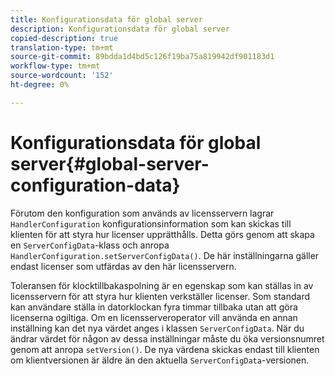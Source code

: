 ```yaml
---
title: Konfigurationsdata för global server
description: Konfigurationsdata för global server
copied-description: true
translation-type: tm+mt
source-git-commit: 89bdda1d4bd5c126f19ba75a819942df901183d1
workflow-type: tm+mt
source-wordcount: '152'
ht-degree: 0%

---
```



# Konfigurationsdata för global server{#global-server-configuration-data}

Förutom den konfiguration som används av licensservern lagrar `HandlerConfiguration` konfigurationsinformation som kan skickas till klienten för att styra hur licenser upprätthålls. Detta görs genom att skapa en `ServerConfigData`-klass och anropa `HandlerConfiguration.setServerConfigData()`. De här inställningarna gäller endast licenser som utfärdas av den här licensservern.

Toleransen för klocktillbakaspolning är en egenskap som kan ställas in av licensservern för att styra hur klienten verkställer licenser. Som standard kan användare ställa in datorklockan fyra timmar tillbaka utan att göra licenserna ogiltiga. Om en licensserveroperator vill använda en annan inställning kan det nya värdet anges i klassen `ServerConfigData`. När du ändrar värdet för någon av dessa inställningar måste du öka versionsnumret genom att anropa `setVersion()`. De nya värdena skickas endast till klienten om klientversionen är äldre än den aktuella `ServerConfigData`-versionen.
